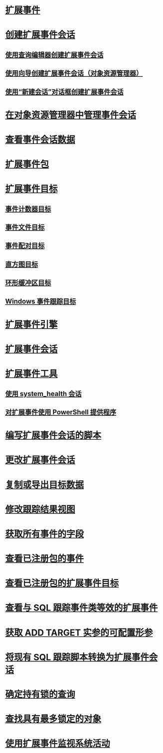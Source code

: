 # [扩展事件](extended-events.md)
# [创建扩展事件会话](../../database-engine/create-an-extended-events-session.md)
## [使用查询编辑器创建扩展事件会话](../../database-engine/create-an-extended-events-session-using-query-editor.md)
## [使用向导创建扩展事件会话（对象资源管理器）](../../database-engine/create-an-extended-events-session-using-the-wizard-object-explorer.md)
## [使用“新建会话”对话框创建扩展事件会话](../../database-engine/create-an-extended-events-session-using-the-new-session-dialog.md)
# [在对象资源管理器中管理事件会话](manage-event-sessions-in-the-object-explorer.md)
# [查看事件会话数据](../../database-engine/view-event-session-data.md)
# [扩展事件包](sql-server-extended-events-packages.md)
# [扩展事件目标](../../database-engine/sql-server-extended-events-targets.md)
## [事件计数器目标](../../database-engine/event-counter-target.md)
## [事件文件目标](../../database-engine/event-file-target.md)
## [事件配对目标](../../database-engine/event-pairing-target.md)
## [直方图目标](../../database-engine/histogram-target.md)
## [环形缓冲区目标](../../database-engine/ring-buffer-target.md)
## [Windows 事件跟踪目标](event-tracing-for-windows-target.md)
# [扩展事件引擎](sql-server-extended-events-engine.md)
# [扩展事件会话](sql-server-extended-events-sessions.md)
# [扩展事件工具](extended-events-tools.md)
## [使用 system_health 会话](use-the-ssms-xe-profiler.md)
## [对扩展事件使用 PowerShell 提供程序](use-the-powershell-provider-for-extended-events.md)
# [编写扩展事件会话的脚本](../../database-engine/script-an-extended-event-session.md)
# [更改扩展事件会话](alter-an-extended-events-session.md)
# [复制或导出目标数据](../../database-engine/copy-or-export-target-data.md)
# [修改跟踪结果视图](../../database-engine/modify-the-trace-results-view.md)
# [获取所有事件的字段](../../database-engine/get-the-fields-for-all-events.md)
# [查看已注册包的事件](../../database-engine/view-the-events-for-registered-packages.md)
# [查看已注册包的扩展事件目标](../../database-engine/view-the-extended-events-targets-for-registered-packages.md)
# [查看与 SQL 跟踪事件类等效的扩展事件](view-the-extended-events-equivalents-to-sql-trace-event-classes.md)
# [获取 ADD TARGET 实参的可配置形参](../../database-engine/get-the-configurable-parameters-for-the-add-target-argument.md)
# [将现有 SQL 跟踪脚本转换为扩展事件会话](convert-an-existing-sql-trace-script-to-an-extended-events-session.md)
# [确定持有锁的查询](determine-which-queries-are-holding-locks.md)
# [查找具有最多锁定的对象](find-the-objects-that-have-the-most-locks-taken-on-them.md)
# [使用扩展事件监视系统活动](monitor-system-activity-using-extended-events.md)

